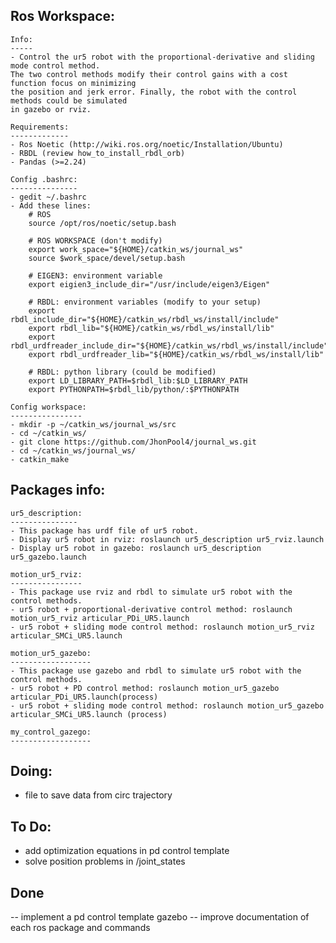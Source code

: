 Ros Workspace: 
--------------
    Info:
    -----
    - Control the ur5 robot with the proportional-derivative and sliding mode control method. 
    The two control methods modify their control gains with a cost function focus on minimizing 
    the position and jerk error. Finally, the robot with the control methods could be simulated 
    in gazebo or rviz.

    Requirements:
    -------------
    - Ros Noetic (http://wiki.ros.org/noetic/Installation/Ubuntu)
    - RBDL (review how_to_install_rbdl_orb)
    - Pandas (>=2.24)

    Config .bashrc:
    ---------------
    - gedit ~/.bashrc
    - Add these lines:
        # ROS
        source /opt/ros/noetic/setup.bash

        # ROS WORKSPACE (don't modify)
        export work_space="${HOME}/catkin_ws/journal_ws"
        source $work_space/devel/setup.bash

        # EIGEN3: environment variable
        export eigien3_include_dir="/usr/include/eigen3/Eigen"

        # RBDL: environment variables (modify to your setup)
        export rbdl_include_dir="${HOME}/catkin_ws/rbdl_ws/install/include"
        export rbdl_lib="${HOME}/catkin_ws/rbdl_ws/install/lib"
        export rbdl_urdfreader_include_dir="${HOME}/catkin_ws/rbdl_ws/install/include"
        export rbdl_urdfreader_lib="${HOME}/catkin_ws/rbdl_ws/install/lib"
        
        # RBDL: python library (could be modified)
        export LD_LIBRARY_PATH=$rbdl_lib:$LD_LIBRARY_PATH
        export PYTHONPATH=$rbdl_lib/python/:$PYTHONPATH    

    Config workspace:
    ----------------
    - mkdir -p ~/catkin_ws/journal_ws/src
    - cd ~/catkin_ws/
    - git clone https://github.com/JhonPool4/journal_ws.git
    - cd ~/catkin_ws/journal_ws/ 
    - catkin_make    
    
Packages info:
--------------
    ur5_description: 
    ---------------
    - This package has urdf file of ur5 robot. 
    - Display ur5 robot in rviz: roslaunch ur5_description ur5_rviz.launch
    - Display ur5 robot in gazebo: roslaunch ur5_description ur5_gazebo.launch
     
    motion_ur5_rviz:
    ----------------
    - This package use rviz and rbdl to simulate ur5 robot with the control methods.
    - ur5 robot + proportional-derivative control method: roslaunch motion_ur5_rviz articular_PDi_UR5.launch
    - ur5 robot + sliding mode control method: roslaunch motion_ur5_rviz articular_SMCi_UR5.launch

    motion_ur5_gazebo:
    ------------------
    - This package use gazebo and rbdl to simulate ur5 robot with the control methods.
    - ur5 robot + PD control method: roslaunch motion_ur5_gazebo articular_PDi_UR5.launch(process)
    - ur5 robot + sliding mode control method: roslaunch motion_ur5_gazebo articular_SMCi_UR5.launch (process)

    my_control_gazego:
    ------------------
  




Doing:
------    
- file to save data from circ trajectory

To Do:
------
- add optimization equations in pd control template
- solve position problems in /joint_states

Done
------
-- implement a pd control template gazebo
-- improve documentation of each ros package and commands